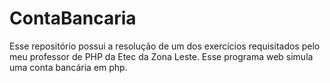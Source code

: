 # ContaBancaria
Esse repositório possui a resolução de um dos exercícios requisitados pelo meu professor de PHP da Etec da Zona Leste. Esse programa web simula uma conta bancária em php.
